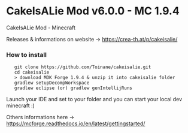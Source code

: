 # CakeIsALie Mod v6.0.0 - MC 1.9.4
CakeIsALie Mod - Minecraft

Releases & informations on website -> https://crea-th.at/p/cakeisalie/

### How to install
```
   git clone https://github.com/Toinane/cakeisalie.git
   cd cakeisalie
   > download MDK Forge 1.9.4 & unzip it into cakeisalie folder
   gradlew setupDecompWorkspace
   gradlew eclipse (or) gradlew genIntellijRuns
```

Launch your IDE and set to your folder and you can start your local dev minecraft :)

Others informations here -> https://mcforge.readthedocs.io/en/latest/gettingstarted/
